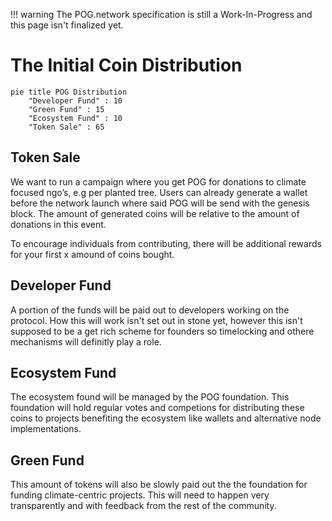 <!-- prettier-ignore -->
!!! warning
    The POG.network specification is still a Work-In-Progress and this page isn't finalized yet.

# The Initial Coin Distribution

```mermaid
pie title POG Distribution
    "Developer Fund" : 10
    "Green Fund" : 15
    "Ecosystem Fund" : 10
    "Token Sale" : 65
```

## Token Sale

We want to run a campaign where you get POG for donations to climate focused ngo’s, e.g per
planted tree. Users can already generate a wallet before the network launch where said POG will be send with the genesis block.
The amount of generated coins will be relative to the amount of donations in this event.

To encourage individuals from contributing, there will be additional rewards for your first x amound of coins bought.

## Developer Fund

A portion of the funds will be paid out to developers working on the protocol. How this will work isn't set out in stone yet, however this isn't supposed to be a get rich scheme for founders so timelocking and othere mechanisms will definitly play a role.

## Ecosystem Fund

The ecosystem found will be managed by the POG foundation. This foundation will hold regular votes and competions for distributing these coins to projects benefiting the ecosystem like wallets and alternative node implementations.

## Green Fund

This amount of tokens will also be slowly paid out the the foundation for funding climate-centric projects. This will need to happen very transparently and with feedback from the rest of the community.
